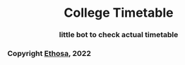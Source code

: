 <div align="center">

# College Timetable
### little bot to check actual timetable

</div>


### Copyright [Ethosa](https://github.com/ethosa), 2022
